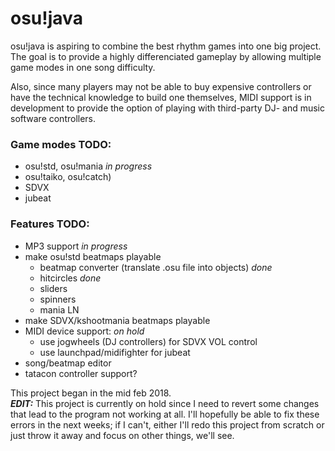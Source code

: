 # osu!java

osu!java is aspiring to combine the best rhythm games into one big project.
The goal is to provide a highly differenciated gameplay by allowing multiple game modes in one song difficulty.

Also, since many players may not be able to buy expensive controllers or have the technical knowledge to build one themselves, MIDI support is in development to provide the option of playing with third-party DJ- and music software controllers.

### Game modes TODO:
- osu!std, osu!mania *in progress*
- osu!taiko, osu!catch)
- SDVX
- jubeat

### Features TODO:
- MP3 support *in progress*
- make osu!std beatmaps playable
  - beatmap converter (translate .osu file into objects) *done*
  - hitcircles *done*
  - sliders
  - spinners
  - mania LN
- make SDVX/kshootmania beatmaps playable
- MIDI device support: *on hold*
  - use jogwheels (DJ controllers) for SDVX VOL control
  - use launchpad/midifighter for jubeat
- song/beatmap editor
- tatacon controller support?

This project began in the mid feb 2018.  
___EDIT:___ This project is currently on hold since I need to revert some changes that lead to the program not working at all. I'll hopefully be able to fix these errors in the next weeks; if I can't, either I'll redo this project from scratch or just throw it away and focus on other things, we'll see.
